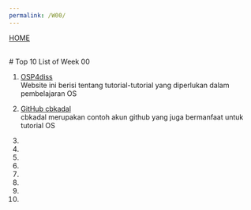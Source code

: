 ```yaml
---
permalink: /W00/
---
```

[HOME](../)

<br>
# Top 10 List of Week 00

1. [OSP4diss](https://osp4diss.vlsm.org/)<br>
Website ini berisi tentang tutorial-tutorial yang diperlukan dalam pembelajaran OS

2. [GitHub cbkadal](https://github.com/cbkadal/os202/)<br>
cbkadal merupakan contoh akun github yang juga bermanfaat untuk tutorial OS

3. 

4.

5.

6.

7.

8.

9.

10.
